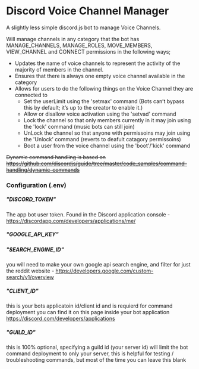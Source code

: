 # Discord Voice Channel Manager

A slightly less simple discord.js bot to manage Voice Channels.

Will manage channels in any category that the bot has MANAGE_CHANNELS, MANAGE_ROLES, MOVE_MEMBERS, VIEW_CHANNEL and CONNECT permissions in the following ways;

* Updates the name of voice channels to represent the activity of the majority of members in the channel.
* Ensures that there is always one empty voice channel available in the category
* Allows for users to do the following things on the Voice Channel they are connected to
  - Set the userLimit using the 'setmax' command (Bots can’t bypass this by default; it’s up to the creator to enable it.)
  - Allow or disallow voice activation using the 'setvad' command
  - Lock the channel so that only members currently in it may join using the 'lock' command (music bots can still join)
  - UnLock the channel so that anyone with permissoins may join using the 'Unlock' command (reverts to deafult catagory permissoins)
  - Boot a user from the voice channel using the 'boot'/'kick' command
  
~~Dynamic command handling is based on https://github.com/discordjs/guide/tree/master/code_samples/command-handling/dynamic-commands~~

### Configuration (.env)

##### "DISCORD_TOKEN"

The app bot user token. Found in the Discord application console - https://discordapp.com/developers/applications/me/

##### "GOOGLE_API_KEY"
##### "SEARCH_ENGINE_ID"

you will need to make your own google api search engine, and filter for just the reddit website - https://developers.google.com/custom-search/v1/overview

##### "CLIENT_ID"

this is your bots applicatoin id/client id and is requierd for command deployment you can find it on this page inside your bot application https://discord.com/developers/applications

##### "GUILD_ID"

this is 100% optional, specifying a guild id (your server id) will limit the bot command deployment to only your server, this is helpful for testing / troubleshooting commands, but most of the time you can leave this blank

